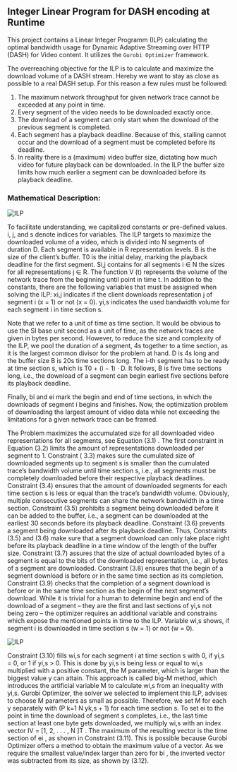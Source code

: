 ## Integer Linear Program for DASH encoding at Runtime

This project contains a Linear Integer Programm (ILP) calculating the optimal bandwidth usage for Dynamic
Adaptive Streaming over HTTP (DASH) for Video content. It utilizes the `Gurobi Optimizer` framework.

The overreaching objective for the ILP is to calculate and maximize the download volume of a DASH stream. Hereby we want
to stay as close as possible to a real DASH setup. For this reason a few rules must be followed:

1. The maximum network throughput for given network trace cannot be exceeded at any point in time.
2. Every segment of the video needs to be downloaded exactly once.
3. The download of a segment can only start when the download of the previous segment is completed.
4. Each segment has a playback deadline. Because of this, stalling cannot occur and the download of a segment must be
   completed before its deadline.
5. In reality there is a (maximum) video buffer size, dictating how much video for future playback can be downloaded. In
   the ILP the buffer size limits how much earlier a segment can be downloaded before its playback deadline.

### Mathematical Description:

![ILP](src/resources/ILP.png)

To facilitate understanding, we capitalized constants or pre-defined values. i, j, and s denote indices for variables.
The ILP targets to maximize the downloaded volume of a video, which is divided into N segments of duration D. Each
segment is available in R representation levels. B is the size of the client’s buffer. T0 is the initial delay, marking
the playback deadline for the first segment. Si,j contains for all segments i ∈ N the sizes for all representations j ∈
R. The function V (t) represents the volume of the network trace from the beginning until point in time t. In addition
to the constants, there are the following variables that must be assigned when solving the ILP: xi,j indicates if the
client downloads representation j of segment i
(x = 1) or not (x = 0). yi,s indicates the used bandwidth volume for each segment i in time section s.

Note that we refer to a unit of time as time section. It would be obvious to use the SI base unit second as a unit of
time, as the network traces are given in bytes per second. However, to reduce the size and complexity of the ILP, we
pool the duration of a segment, 4s together to a time section, as it is the largest common divisor for the problem at
hand. D is 4s long and the buffer size B is 20s time sections long. The i-th segment has to be ready at time section s,
which is T0 + (i − 1) · D. It follows, B is five time sections long, i.e., the download of a segment can begin earliest
five sections before its playback deadline.

Finally, bi and ei mark the begin and end of time sections, in which the downloads of segment i begins and finishes.
Now, the optimization problem of downloading the largest amount of video data while not exceeding the limitations for a
given network trace can be framed.

The Problem maximizes the accumulated size for all downloaded video representations for all segments, see Equation (3.1)
. The first constraint in Equation (3.2) limits the amount of representations downloaded per segment to 1. Constraint (
3.3) makes sure the cumulated size of downloaded segments up to segment s is smaller than the cumulated trace’s
bandwidth volume until time section s, i.e., all segments must be completely downloaded before their respective playback
deadlines. Constraint (3.4) ensures that the amount of downloaded segments for each time section s is less or equal than
the trace’s bandwidth volume. Obviously, multiple consecutive segments can share the network bandwidth in a time
section. Constraint (3.5) prohibits a segment being downloaded before it can be added to the buffer, i.e., a segment can
be downloaded at the earliest 30 seconds before its playback deadline. Constraint (3.6) prevents a segment being
downloaded after its playback deadline. Thus, Constraints (3.5) and (3.6) make sure that a segment download can only
take place right before its playback deadline in a time window of the length of the buffer size. Constraint (3.7)
assures that the size of actual downloaded bytes of a segment is equal to the bits of the downloaded representation,
i.e., all bytes of a segment are downloaded. Constraint (3.8) ensures that the begin of a segment download is before or
in the same time section as its completion. Constraint
(3.9) checks that the completion of a segment download is before or in the same time section as the begin of the next
segment’s download. While it is trivial for a human to determine begin and end of the download of a segment – they are
the first and last sections of yi,s not being zero – the optimizer requires an additional variable and constrains which
expose the mentioned points in time to the ILP. Variable wi,s shows, if segment i is downloaded in time section s (w = 1) or not (w = 0).

![ILP](src/resources/ILP2.png)

Constraint (3.10) fills wi,s for each segment i at time section s with 0, if yi,s = 0, or 1 if yi,s > 0. This is done by
yi,s is being less or equal to wi,s multiplied with a positive constant, the M parameter, which is larger than the
biggest value y can attain. This approach is called big-M method, which introduces the artificial variable M to
calculate wi,s from an inequality with yi,s. Gurobi Optimizer, the solver we selected to implement this ILP, advises to
choose M parameters as small as possible. Therefore, we set M for each y separately with (P k=1 N yk,s + 1) for each
time section s. To set ei to the point in time the download of segment s completes, i.e., the last time section at least
one byte gets downloaded, we multiply wi,s with an index vector IV = [1, 2, . . . , N ]T . The maximum of the resulting
vector is the time section of ei , as shown in Constraint (3.11). This is possible because Gurobi Optimizer offers a
method to obtain the maximum value of a vector. As we require the smallest value/index larger than zero for bi , the
inverted vector was subtracted from its size, as shown by (3.12).
